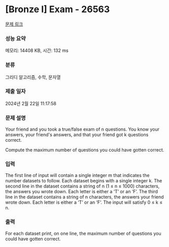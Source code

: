 # [Bronze I] Exam - 26563 

[문제 링크](https://www.acmicpc.net/problem/26563) 

### 성능 요약

메모리: 14408 KB, 시간: 132 ms

### 분류

그리디 알고리즘, 수학, 문자열

### 제출 일자

2024년 2월 22일 11:17:58

### 문제 설명

<p>Your friend and you took a true/false exam of n questions. You know your answers, your friend's answers, and that your friend got k questions correct.</p>

<p>Compute the maximum number of questions you could have gotten correct.</p>

### 입력 

 <p>The first line of input will contain a single integer m that indicates the number datasets to follow. Each dataset begins with a single integer k. The second line in the dataset contains a string of n (1 ≤ n ≤ 1000) characters, the answers you wrote down. Each letter is either a ‘T’ or an ‘F’. The third line in the dataset contains a string of n characters, the answers your friend wrote down. Each letter is either a ‘T’ or an ‘F’. The input will satisfy 0 ≤ k ≤ n.</p>

### 출력 

 <p>For each dataset print, on one line, the maximum number of questions you could have gotten correct.</p>

